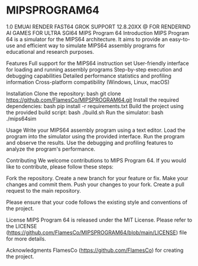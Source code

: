# MIPSPROGRAM64
1.0 EMUAI RENDER FAST64 GROK SUPPORT 12.8.20XX @ FOR RENDERIND AI GAMES FOR ULTRA SGI64
MIPS Program 64
Introduction
MIPS Program 64 is a simulator for the MIPS64 architecture. It aims to provide an easy-to-use and efficient way to simulate MIPS64 assembly programs for educational and research purposes.

Features
Full support for the MIPS64 instruction set
User-friendly interface for loading and running assembly programs
Step-by-step execution and debugging capabilities
Detailed performance statistics and profiling information
Cross-platform compatibility (Windows, Linux, macOS)

Installation
Clone the repository:
bash
git clone https://github.com/FlamesCo/MIPSPROGRAM64.git
Install the required dependencies:
bash
pip install -r requirements.txt
Build the project using the provided build script:
bash
./build.sh
Run the simulator:
bash
./mips64sim

Usage
Write your MIPS64 assembly program using a text editor.
Load the program into the simulator using the provided interface.
Run the program and observe the results.
Use the debugging and profiling features to analyze the program's performance.

Contributing
We welcome contributions to MIPS Program 64. If you would like to contribute, please follow these steps:

Fork the repository.
Create a new branch for your feature or fix.
Make your changes and commit them.
Push your changes to your fork.
Create a pull request to the main repository.

Please ensure that your code follows the existing style and conventions of the project.

License
MIPS Program 64 is released under the MIT License. Please refer to the LICENSE (https://github.com/FlamesCo/MIPSPROGRAM64/blob/main/LICENSE) file for more details.

Acknowledgments
FlamesCo (https://github.com/FlamesCo) for creating the project.
